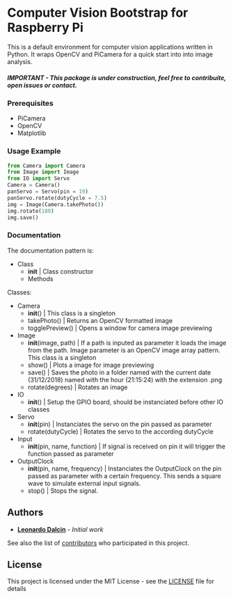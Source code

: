 
# Computer Vision Bootstrap for Raspberry Pi

This is a default environment for computer vision applications written in Python. It wraps OpenCV and PiCamera for a quick start into into image analysis.

##### IMPORTANT -  This package is under construction, feel free to contribuite, open issues or contact.

### Prerequisites

* PiCamera
* OpenCV
* Matplotlib

### Usage Example
```Python
from Camera import Camera
from Image import Image
from IO import Servo
Camera = Camera()
panServo = Servo(pin = 19)
panServo.rotate(dutyCycle = 7.5)
img = Image(Camera.takePhoto())
img.rotate(180)
img.save()
```

### Documentation
The documentation pattern is: 
- Class
  - __init__ | Class constructor
  - Methods

Classes:
- Camera
  - __init__() | This class is a singleton
  - takePhoto() | Returns an OpenCV formatted image
  - togglePreview() | Opens a window for camera image previewing
- Image
  - __init__(image, path) | If a path is inputed as parameter it loads the image from the path. Image parameter is an OpenCV image array pattern. This class is a singleton
  - show() | Plots a image for image previewing
  - save() | Saves the photo in a folder named with the current date (31/12/2018) named with the hour (21:15:24) with the extension .png
  - rotate(degrees) | Rotates an image 
- IO
  - __init__() | Setup the GPIO board, should be instanciated before other IO classes 
- Servo
  - __init__(pin) | Instanciates the servo on the pin passed as parameter
  - rotate(dutyCycle) | Rotates the servo to the according dutyCycle
- Input
  - __init__(pin, name, function) | If signal is received on pin it will trigger the function passed as parameter
- OutputClock
  - __init__(pin, name, frequency) | Instanciates the OutputClock on the pin passed as parameter with a certain frequency. This sends a square wave to simulate external input signals.
  - stop() | Stops the signal.

## Authors

* [**Leonardo Dalcin**](https://github.com/leonardodalcin) - *Initial work*

See also the list of [contributors](https://github.com/leonardodalcin/cvbootstrap/graphs/contributors) who participated in this project.

## License

This project is licensed under the MIT License - see the [LICENSE](LICENSE) file for details
